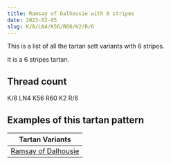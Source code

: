 ```yaml
---
title: Ramsay of Dalhousie with 6 stripes
date: 2023-02-05
slug: K/8/LN4/K56/R60/K2/R/6
---
```

This is a list of all the tartan sett variants with 6 stripes.

It is a 6 stripes tartan.


## Thread count
K/8 LN4 K56 R60 K2 R/6

## Examples of this tartan pattern

| Tartan Variants |
|---------------|
| [Ramsay of Dalhousie](/variants/k/8/ln4/k56/r60/k2/r/6-k000000-lne0e0e0-rc00000)||
